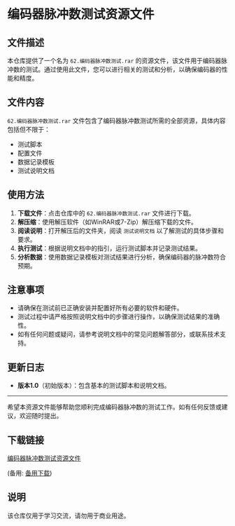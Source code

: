 # 编码器脉冲数测试资源文件

## 文件描述

本仓库提供了一个名为 `62.编码器脉冲数测试.rar` 的资源文件，该文件用于编码器脉冲数的测试。通过使用此文件，您可以进行相关的测试和分析，以确保编码器的性能和精度。

## 文件内容

`62.编码器脉冲数测试.rar` 文件包含了编码器脉冲数测试所需的全部资源，具体内容包括但不限于：

- 测试脚本
- 配置文件
- 数据记录模板
- 测试说明文档

## 使用方法

1. **下载文件**：点击仓库中的 `62.编码器脉冲数测试.rar` 文件进行下载。
2. **解压缩**：使用解压软件（如WinRAR或7-Zip）解压缩下载的文件。
3. **阅读说明**：打开解压后的文件夹，阅读 `测试说明文档` 以了解测试的具体步骤和要求。
4. **执行测试**：根据说明文档中的指引，运行测试脚本并记录测试结果。
5. **分析数据**：使用数据记录模板对测试结果进行分析，确保编码器的脉冲数符合预期。

## 注意事项

- 请确保在测试前已正确安装并配置好所有必要的软件和硬件。
- 测试过程中请严格按照说明文档中的步骤进行操作，以确保测试结果的准确性。
- 如有任何问题或疑问，请参考说明文档中的常见问题解答部分，或联系技术支持。

## 更新日志

- **版本1.0**（初始版本）：包含基本的测试脚本和说明文档。

---

希望本资源文件能够帮助您顺利完成编码器脉冲数的测试工作。如有任何反馈或建议，欢迎随时提出。

## 下载链接
[编码器脉冲数测试资源文件](https://pan.quark.cn/s/3493825ccd80) 

(备用: [备用下载](https://pan.baidu.com/s/1S-ryEdzBT_gOj1AAC7ZEew?pwd=1234))

## 说明

该仓库仅用于学习交流，请勿用于商业用途。

